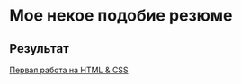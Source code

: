 # Мое некое подобие резюме

## Результат

[Первая работа на HTML & CSS](https://w0lframmmm.github.io/)

